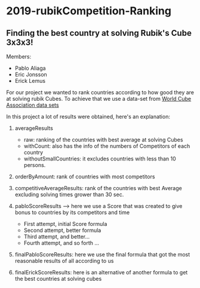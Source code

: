 # 2019-rubikCompetition-Ranking
## Finding the best country at solving Rubik's Cube 3x3x3!

Members:

* Pablo Aliaga
* Eric Jonsson
* Erick Lemus

For our project we wanted to rank countries according to how good they are at solving rubik Cubes.
To achieve that we use a data-set from [World Cube Association data sets](https://www.worldcubeassociation.org/results/misc/export.html)

In this project a lot of results were obtained, here's an explanation:

  
1. averageResults
    * raw: ranking of the countries with best average at solving Cubes
    * withCount: also has the info of the numbers of Competitors of each country
    * withoutSmallCountries: it excludes countries with less than 10 persons.

2. orderByAmount: rank of countries with most competitors
3. competitiveAverageResults: rank of the countries with best Average excluding solving times grower than 30 sec.
4. pabloScoreResults --> here we use a Score that was created to give bonus to countries by its competitors and time
    * First attempt, initial Score formula
    * Second attempt, better formula
    * Third attempt, and better...
    * Fourth attempt, and so forth ...

5. finalPabloScoreResults: here we use the final formula that got the most reasonable results of all according to us
6. finalErickScoreResults: here is an alternative of another formula to get the best countries at solving cubes

